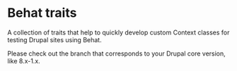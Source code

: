 # Behat traits

A collection of traits that help to quickly develop custom Context classes for testing Drupal sites using Behat.

Please check out the branch that corresponds to your Drupal core version, like 8.x-1.x.
